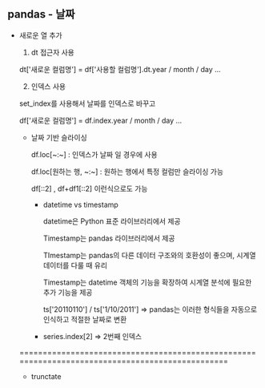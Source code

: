 ## pandas - 날짜



- 새로운 열 추가

  1. dt 접근자 사용

    dt['새로운 컬럼명'] = df['사용할 컬럼명'].dt.year / month / day ...
  
  2. 인덱스 사용

    set_index를 사용해서 날짜를 인덱스로 바꾸고

    df['새로운 컬럼명'] = df.index.year / month / day ...




  - 날짜 기반 슬라이싱
 
    df.loc[~:~] : 인덱스가 날짜 일 경우에 사용

    df.loc[원하는 행, ~:~] : 원하는 행에서 특정 컬럼만 슬라이싱 가능

    df[::2] , df+df1[::2] 이런식으로도 가능




    - datetime vs timestamp

        datetime은 Python 표준 라이브러리에서 제공
      
        Timestamp는 pandas 라이브러리에서 제공
      
        TImestamp는 pandas의 다른 데이터 구조와의 호환성이 좋으며, 시계열 데이터를 다룰 때 유리
      
        Timestamp는 datetime 객체의 기능을 확장하여 시계열 분석에 필요한 추가 기능을 제공


        ts['20110110'] / ts['1/10/2011'] => pandas는 이러한 형식들을 자동으로 인식하고 적절한 날짜로 변환


    - series.index[2] => 2번째 인덱스

   ================================================================================================

  - trunctate
 
    
